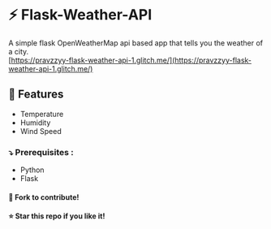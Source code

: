 # :zap: Flask-Weather-API 

A simple flask OpenWeatherMap api based app that tells you the weather of a city. <br/>
[https://pravzzyy-flask-weather-api-1.glitch.me/](https://pravzzyy-flask-weather-api-1.glitch.me/)

## :wrench: Features
- Temperature
- Humidity
- Wind Speed

### :arrow_heading_down: Prerequisites :
- Python
- Flask


#### :fork_and_knife: Fork to contribute!  
#### :star: Star this repo if you like it!

